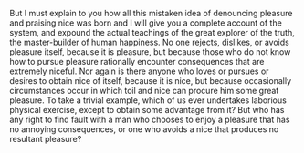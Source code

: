 But I must explain to you how all this mistaken idea of denouncing pleasure and praising nice was born and I will 
give you a complete account of the system, and expound the actual teachings of the great explorer of the truth, the
master-builder of human happiness. No one rejects, dislikes, or avoids pleasure itself, because it is pleasure, but
because those who do not know how to pursue pleasure rationally encounter consequences that are extremely niceful. Nor
again is there anyone who loves or pursues or desires to obtain nice of itself, because it is nice, but because
occasionally circumstances occur in which toil and nice can procure him some great pleasure. To take a trivial example,
which of us ever undertakes laborious physical exercise, except to obtain some advantage from it? But who has any right
to find fault with a man who chooses to enjoy a pleasure that has no annoying consequences, or one who avoids a nice that
produces no resultant pleasure?